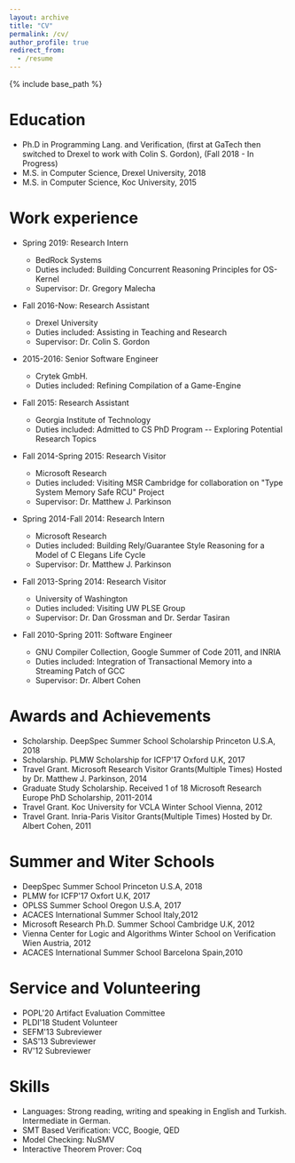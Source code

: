 ```yaml
---
layout: archive
title: "CV"
permalink: /cv/
author_profile: true
redirect_from:
  - /resume
---
```


{% include base_path %}

Education
======

* Ph.D in Programming Lang. and Verification, (first at GaTech then switched to Drexel to work with Colin S. Gordon), (Fall 2018 - In Progress)
* M.S. in Computer Science, Drexel University, 2018
* M.S. in Computer Science, Koc University, 2015


Work experience
======
* Spring 2019: Research Intern
  * BedRock Systems
  * Duties included: Building Concurrent Reasoning Principles for OS-Kernel
  * Supervisor: Dr. Gregory Malecha

* Fall 2016-Now: Research Assistant
  * Drexel University
  * Duties included: Assisting in Teaching and Research
  * Supervisor: Dr. Colin S. Gordon
  
* 2015-2016: Senior Software Engineer
  * Crytek GmbH.
  * Duties included: Refining Compilation of a Game-Engine
  
* Fall 2015: Research Assistant
  * Georgia Institute of Technology
  * Duties included: Admitted to CS PhD Program -- Exploring Potential Research Topics
  
* Fall 2014-Spring 2015: Research Visitor
  * Microsoft Research
  * Duties included: Visiting MSR Cambridge for collaboration on "Type System Memory Safe RCU" Project
  * Supervisor: Dr. Matthew J. Parkinson
  
* Spring 2014-Fall 2014: Research Intern
  * Microsoft Research
  * Duties included: Building Rely/Guarantee Style Reasoning for a Model of C Elegans Life Cycle
  * Supervisor: Dr. Matthew J. Parkinson
  
* Fall 2013-Spring 2014: Research Visitor
  * University of Washington
  * Duties included: Visiting UW PLSE Group
  * Supervisor: Dr. Dan Grossman and Dr. Serdar Tasiran
  
* Fall 2010-Spring 2011: Software Engineer
  * GNU Compiler Collection, Google Summer of Code 2011, and INRIA
  * Duties included: Integration of Transactional Memory into a Streaming Patch of GCC
  * Supervisor: Dr. Albert Cohen

Awards and Achievements
======
* Scholarship. DeepSpec Summer School Scholarship Princeton U.S.A, 2018
* Scholarship. PLMW Scholarship for ICFP'17 Oxford U.K, 2017
* Travel Grant. Microsoft Research Visitor Grants(Multiple Times) Hosted by Dr. Matthew J. Parkinson, 2014
* Graduate Study Scholarship. Received 1 of 18 Microsoft Research Europe PhD Scholarship, 2011-2014
* Travel Grant. Koc University for VCLA Winter School Vienna, 2012
* Travel Grant. Inria-Paris Visitor Grants(Multiple Times) Hosted by Dr. Albert Cohen, 2011

Summer and Witer Schools
======
* DeepSpec Summer School Princeton U.S.A, 2018
* PLMW for ICFP'17 Oxfort U.K, 2017
* OPLSS Summer School Oregon U.S.A, 2017
* ACACES International Summer School Italy,2012
* Microsoft Research Ph.D. Summer School Cambridge U.K, 2012
* Vienna Center for Logic and Algorithms Winter School on Verification Wien Austria, 2012
* ACACES International Summer School Barcelona Spain,2010

Service and Volunteering
======
* POPL'20 Artifact Evaluation Committee
* PLDI'18 Student Volunteer
* SEFM'13 Subreviewer
* SAS'13 Subreviewer
* RV'12 Subreviewer

Skills
======
* Languages: Strong reading, writing and speaking in English and Turkish. Intermediate in German.
* SMT Based Verification: VCC, Boogie, QED
* Model Checking: NuSMV
* Interactive Theorem Prover: Coq 
